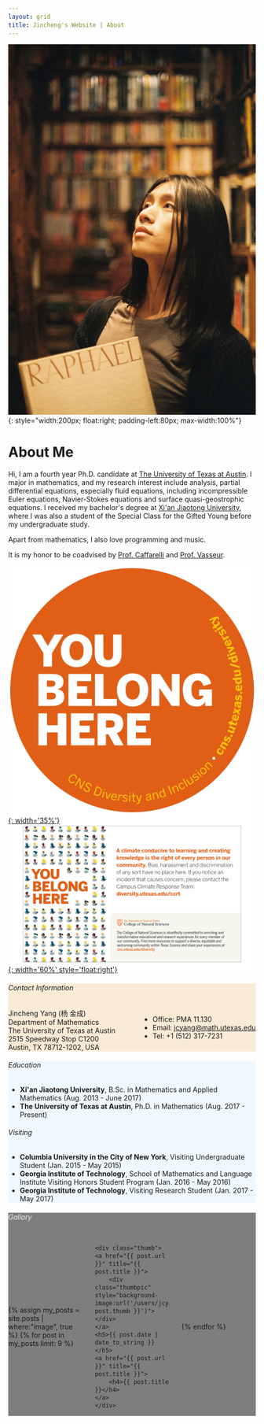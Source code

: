 ```yaml
---
layout: grid
title: Jincheng's Website | About
---
```


<div class="content" markdown="1">

![Photo](/users/jcyang/assets/images/photo5.jpg){: style="width:200px; float:right; padding-left:80px; max-width:100%"}

# About Me

Hi, I am a fourth year Ph.D. candidate at [The University of Texas at Austin](https://www.utexas.edu). I major in mathematics, and my research interest include analysis, partial differential equations, especially fluid equations, including incompressible Euler equations, Navier-Stokes equations and surface quasi-geostrophic equations. I received my bachelor's degree at [Xi'an Jiaotong University](http://www.xjtu.edu.cn), where I was also a student of the Special Class for the Gifted Young before my undergraduate study. 

Apart from mathematics, I also love programming and music.

It is my honor to be coadvised by [Prof. Caffarelli](https://web.ma.utexas.edu/users/caffarel/) and [Prof. Vasseur](https://web.ma.utexas.edu/users/vasseur/).

</div>

<div style="background:white">
<div class="content" markdown="1">

[![You Belong Here](/users/jcyang/assets/images/YouBelongHere.jpg){: width='35%'}](https://cns.utexas.edu/diversity)
[![You Belong Here Flyer](/users/jcyang/assets/images/YouBelongHereFlyer.svg){: width='60%' style='float:right'}](/users/jcyang/assets/files/YouBelongHereFlyer.pdf)

</div>
</div>

<div style="background:antiquewhite">
<div class="content" markdown="1">

###### Contact Information

<div style="float:right">
<div style="display:inline" markdown="1">

- Office: PMA 11.130
- Email: [jcyang@math.utexas.edu](mailto:jcyang@math.utexas.edu)
- Tel: +1 (512) 317-7231

</div>
</div>

<div>
<p style="margin:0px; padding:0px">
Jincheng Yang (杨 金成)
</p>
<p style="margin:0px; padding:0px">
Department of Mathematics
</p>
<p style="margin:0px; padding:0px">
The University of Texas at Austin
</p>
<p style="margin:0px; padding:0px">
2515 Speedway Stop C1200
</p>
<p style="margin-top:0px; padding:0px">
Austin, TX 78712-1202, USA
</p>
</div>

</div>
</div>

<div style="background: aliceblue">
<div class="content" markdown="1">

###### Education

- **Xi'an Jiaotong University**, B.Sc. in Mathematics and Applied Mathematics (Aug. 2013 - June 2017)
- **The University of Texas at Austin**, Ph.D. in Mathematics (Aug. 2017 - Present)

###### Visiting

- **Columbia University in the City of New York**, Visiting Undergraduate Student (Jan. 2015 - May 2015)
- **Georgia Institute of Technology**, School of Mathematics and Language Institute Visiting Honors Student Program (Jan. 2016 - May 2016)
- **Georgia Institute of Technology**, Visiting Research Student (Jan. 2017 - May 2017)

</div>
</div>


<div style="background:linear-gradient( rgba(0, 0, 0, 0.5), rgba(0, 0, 0, 0.5) ), url('/users/jcyang/assets/images/gallary.jpg');background-size:cover;background-position:center">
<div class="content">

<h6 style="color: #EEE">Gallary</h6>

<div style="display:grid;grid-template-columns:30% 30% 30%;align-items:center;justify-content:space-between;grid-row-gap:2.5em">

{% assign my_posts = site.posts | where:"image", true %}
{% for post in my_posts limit: 9 %}

	<div class="thumb">
	<a href="{{ post.url }}" title="{{ post.title }}">
		<div class="thumbpic" style="background-image:url('/users/jcyang/assets/images/thumbnails/{{ post.thumb }}')"></div>
	</a>
	<h5>{{ post.date | date_to_string }}</h5>
	<a href="{{ post.url }}" title="{{ post.title }}">
		<h4>{{ post.title }}</h4>
	</a>
	</div>

{% endfor %}

</div>

</div>
</div>

